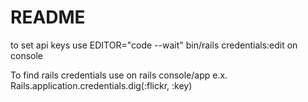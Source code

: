 # README

to set api keys use EDITOR="code --wait" bin/rails credentials:edit on console

To find rails credentials use on rails console/app e.x. Rails.application.credentials.dig(:flickr, :key)
